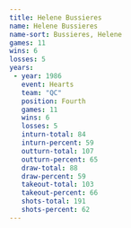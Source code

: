 ```yaml
---
title: Helene Bussieres
name: Helene Bussieres
name-sort: Bussieres, Helene
games: 11
wins: 6
losses: 5
years:
 - year: 1986
   event: Hearts
   team: "QC"
   position: Fourth
   games: 11
   wins: 6
   losses: 5
   inturn-total: 84
   inturn-percent: 59
   outturn-total: 107
   outturn-percent: 65
   draw-total: 88
   draw-percent: 59
   takeout-total: 103
   takeout-percent: 66
   shots-total: 191
   shots-percent: 62
---
```

